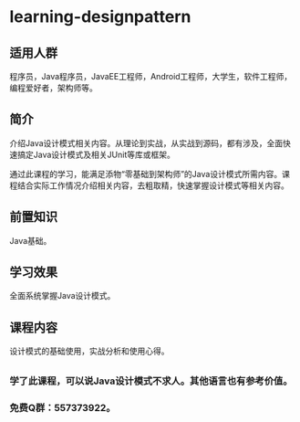 # learning-designpattern

## 适用人群
程序员，Java程序员，JavaEE工程师，Android工程师，大学生，软件工程师，编程爱好者，架构师等。

## 简介
介绍Java设计模式相关内容。从理论到实战，从实战到源码，都有涉及，全面快速搞定Java设计模式及相关JUnit等库或框架。

通过此课程的学习，能满足添物“零基础到架构师”的Java设计模式所需内容。课程结合实际工作情况介绍相关内容，去粗取精，快速掌握设计模式等相关内容。

## 前置知识
Java基础。

## 学习效果
全面系统掌握Java设计模式。

## 课程内容
设计模式的基础使用，实战分析和使用心得。

##

### 学了此课程，可以说Java设计模式不求人。其他语言也有参考价值。

### 免费Q群：557373922。